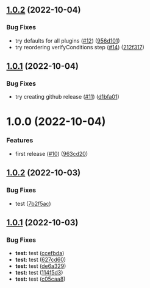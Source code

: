 ## [1.0.2](https://github.com/croia/post-messenger/compare/v1.0.1...v1.0.2) (2022-10-04)


### Bug Fixes

* try defaults for all plugins ([#12](https://github.com/croia/post-messenger/issues/12)) ([956d101](https://github.com/croia/post-messenger/commit/956d101d43f6458839404d8d7432866b1e14b05d))
* try reordering verifyConditions step ([#14](https://github.com/croia/post-messenger/issues/14)) ([212f317](https://github.com/croia/post-messenger/commit/212f317ff36df761c1d5109888e7f970f831cc51))

## [1.0.1](https://github.com/croia/post-messenger/compare/v1.0.0...v1.0.1) (2022-10-04)


### Bug Fixes

* try creating github release ([#11](https://github.com/croia/post-messenger/issues/11)) ([d1bfa01](https://github.com/croia/post-messenger/commit/d1bfa012f1217c99ee6e614203f37cc9593e2a00))

# 1.0.0 (2022-10-04)


### Features

* first release ([#10](https://github.com/croia/post-messenger/issues/10)) ([963cd20](https://github.com/croia/post-messenger/commit/963cd202e8c23d4294753bb6969f1b1a40fe124f))

## [1.0.2](https://github.com/croia/post-messenger/compare/v1.0.1...v1.0.2) (2022-10-03)


### Bug Fixes

* test ([7b2f5ac](https://github.com/croia/post-messenger/commit/7b2f5acfcb3157eff8c7f5af740f45e256a2cb43))

## [1.0.1](https://github.com/croia/post-messenger/compare/v1.0.0...v1.0.1) (2022-10-03)


### Bug Fixes

* **test:** test ([ccefbda](https://github.com/croia/post-messenger/commit/ccefbda2b4fc1ffcf66b03f5f9a1abdd0ff4047f))
* **test:** test ([627cd60](https://github.com/croia/post-messenger/commit/627cd6059e97a0eb2e7ab1477acf9e8f35fa62f4))
* **test:** test ([de6a329](https://github.com/croia/post-messenger/commit/de6a32994a6e4c0589da8569e0e812a376e86a99))
* **test:** test ([114f5d3](https://github.com/croia/post-messenger/commit/114f5d3d163dcb2d8faaa03d3306def9f7ec644a))
* **test:** test ([c05caa8](https://github.com/croia/post-messenger/commit/c05caa850709bfef2da1b4213b6b86df36531576))
